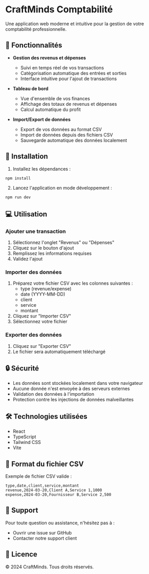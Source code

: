 # CraftMinds Comptabilité

Une application web moderne et intuitive pour la gestion de votre comptabilité professionnelle.

## 🌟 Fonctionnalités

- **Gestion des revenus et dépenses**
  - Suivi en temps réel de vos transactions
  - Catégorisation automatique des entrées et sorties
  - Interface intuitive pour l'ajout de transactions

- **Tableau de bord**
  - Vue d'ensemble de vos finances
  - Affichage des totaux de revenus et dépenses
  - Calcul automatique du profit

- **Import/Export de données**
  - Export de vos données au format CSV
  - Import de données depuis des fichiers CSV
  - Sauvegarde automatique des données localement

## 🚀 Installation

1. Installez les dépendances :
```bash
npm install
```

2. Lancez l'application en mode développement :
```bash
npm run dev
```

## 💻 Utilisation

### Ajouter une transaction
1. Sélectionnez l'onglet "Revenus" ou "Dépenses"
2. Cliquez sur le bouton d'ajout
3. Remplissez les informations requises
4. Validez l'ajout

### Importer des données
1. Préparez votre fichier CSV avec les colonnes suivantes :
   - type (revenue/expense)
   - date (YYYY-MM-DD)
   - client
   - service
   - montant
2. Cliquez sur "Importer CSV"
3. Sélectionnez votre fichier

### Exporter des données
1. Cliquez sur "Exporter CSV"
2. Le fichier sera automatiquement téléchargé

## 🔒 Sécurité

- Les données sont stockées localement dans votre navigateur
- Aucune donnée n'est envoyée à des serveurs externes
- Validation des données à l'importation
- Protection contre les injections de données malveillantes

## 🛠️ Technologies utilisées

- React
- TypeScript
- Tailwind CSS
- Vite

## 📝 Format du fichier CSV

Exemple de fichier CSV valide :
```csv
type,date,client,service,montant
revenue,2024-03-20,Client A,Service 1,1000
expense,2024-03-20,Fournisseur B,Service 2,500
```

## 🤝 Support

Pour toute question ou assistance, n'hésitez pas à :
- Ouvrir une issue sur GitHub
- Contacter notre support client

## 📄 Licence

© 2024 CraftMinds. Tous droits réservés.
